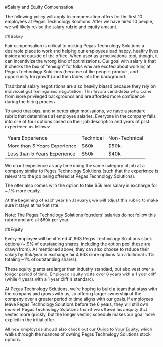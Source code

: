 #Salary and Equity Compensation

The following policy will apply to compensation offers for the first 10 employees at Pegas Technology Solutions. After we have hired 10 people, we will likely revise the salary rubric and equity amount.

##Salary

Fair compensation is critical to making Pegas Technology Solutions a desirable place to work and helping our employees lead happy, healthy lives inside and outside of the office. When used as a motivational tool, though, it can incentivize the wrong kind of optimizations. Our goal with salary is that it checks the box of "enough" for folks who are excited about working at Pegas Technology Solutions (because of the people, product, and opportunity for growth) and then fades into the background.

Traditional salary negotiations are also heavily biased because they rely on individual gut feelings and negotiation. This favors candidates who come from more privileged backgrounds and are afforded more confidence during the hiring process.

To avoid that bias, and to better align motivations, we have a standard rubric that determines all employee salaries. Everyone in the company falls into one of four options based on their job description and years of past experience as follows:

<table>
  <tr>
    <td>Years Experience</td>
    <td>Technical</td>
    <td>Non-Technical</td>
  </tr>
  <tr>
    <td>More than 5 Years Experience</td>
    <td>$60k</td>
    <td>$50k</td>
  </tr>
  <tr>
    <td>Less than 5 Years Experience</td>
    <td>$50k</td>
    <td>$40k</td>
  </tr>
</table>


We count experience as any time doing the same category of job at a company similar to Pegas Technology Solutions (such that the experience is relevant to the job being offered at Pegas Technology Solutions).

The offer also comes with the option to take $5k less salary in exchange for ~.1% more equity.

At the beginning of each year (in January), we will adjust this rubric to make sure it stays at market rate.

Note: The Pegas Technology Solutions founders' salaries do not follow this rubric and are all $50k per year.

##Equity

Every employee will be offered 41,963 Pegas Technology Solutions stock options (~.9% of outstanding shares, including the option pool these are drawn from). As mentioned above, they can also choose to reduce their salary by $5k/year in exchange for 4,663 more options (an additional ~.1%, totaling ~1% of outstanding shares).

These equity grants are larger than industry standard, but also vest over a longer period of time. Employee equity vests over 6 years with a 1 year cliff (while 4 years with a 1 year cliff is standard).

At Pegas Technology Solutions, we’re hoping to build a team that stays with the company and grows with us, so offering larger ownership of the company over a greater period of time aligns with our goals. If employees leave Pegas Technology Solutions before the 6 years, they will still own more of Pegas Technology Solutions than if we offered less equity that vested more quickly, but the longer vesting schedule makes our goal more explicit in the initial offer.

All new employees should also check out our [Guide to Your Equity](https://github.com/pegastechs/pegas-handbook/blob/master/Hiring%20Documents/Guide%20to%20Your%20Equity.md), which walks through the nuances of owning Pegas Technology Solutions stock options.
